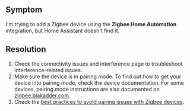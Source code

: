 ## Symptom

I'm trying to add a Zigbee device using the **Zigbee Home Automation** integration, but Home Assistant doesn't find it.

## Resolution

1. Check the connectivity issues and interference page to troubleshoot interference-related issues.
2. Make sure the device is in pairing mode. To find out how to get your device into pairing mode, check the device documentation. For some devices, pairing mode instructions are also documented on [zigbee.blakadder.com](https://zigbee.blakadder.com).
3. Check the [best practices to avoid pairing issues with Zigbee devices](https://www.home-assistant.io/integrations/zha/#best-practices-to-avoid-pairingconnection-difficulties).
